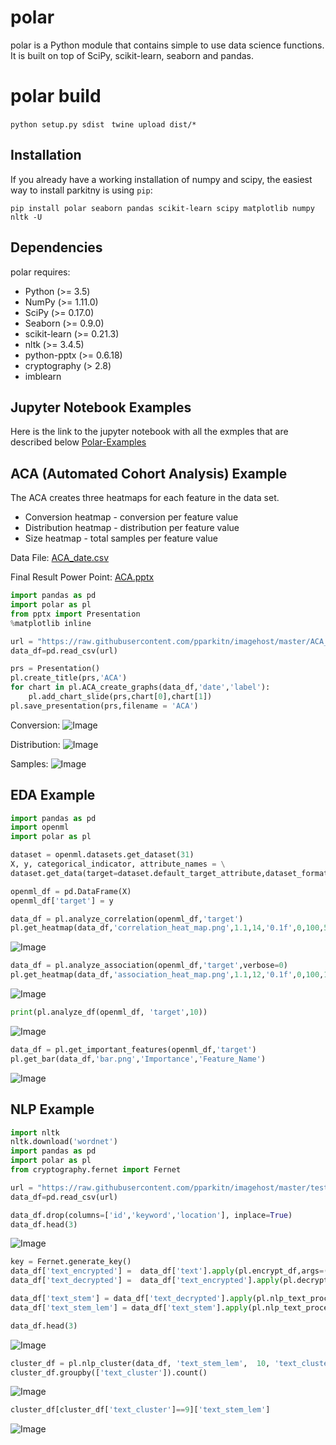 polar
============

polar is a Python module that contains simple to use data science functions.
It is built on top of SciPy, scikit-learn, seaborn and pandas.

polar build
============
```python setup.py sdist ```
```twine upload dist/* ```

Installation
------------

If you already have a working installation of numpy and scipy,
the easiest way to install parkitny is using ``pip``:

    pip install polar seaborn pandas scikit-learn scipy matplotlib numpy nltk -U

Dependencies
------------

polar requires:
- Python (>= 3.5)
- NumPy (>= 1.11.0)
- SciPy (>= 0.17.0)
- Seaborn (>= 0.9.0)
- scikit-learn (>= 0.21.3)
- nltk (>= 3.4.5)
- python-pptx (>= 0.6.18)
- cryptography (> 2.8)
- imblearn

Jupyter Notebook Examples
------------

Here is the link to the jupyter notebook with all the exmples that are described below
[Polar-Examples](https://github.com/pparkitn/imagehost/blob/master/polar-examples.ipynb)


ACA (Automated Cohort Analysis) Example
------------

The ACA creates three heatmaps for each feature in the data set.
 - Conversion heatmap - conversion per feature value
 - Distribution heatmap - distribution per feature value
 - Size heatmap - total samples per feature value

Data File:
[ACA_date.csv](https://github.com/pparkitn/imagehost/blob/master/ACA_date.csv?raw=true)

Final Result Power Point:
[ACA.pptx](https://github.com/pparkitn/imagehost/blob/master/ACA.pptx?raw=true)

```python
import pandas as pd
import polar as pl
from pptx import Presentation
%matplotlib inline

url = "https://raw.githubusercontent.com/pparkitn/imagehost/master/ACA_date.csv"
data_df=pd.read_csv(url)

prs = Presentation()    
pl.create_title(prs,'ACA')
for chart in pl.ACA_create_graphs(data_df,'date','label'):
    pl.add_chart_slide(prs,chart[0],chart[1])
pl.save_presentation(prs,filename = 'ACA')
```

Conversion:
![Image](https://raw.githubusercontent.com/pparkitn/imagehost/master/var1conv_df.jpg)

Distribution:
![Image](https://raw.githubusercontent.com/pparkitn/imagehost/master/var1dist_df.jpg)

Samples:
![Image](https://raw.githubusercontent.com/pparkitn/imagehost/master/var1size_df.jpg)

EDA Example
------------

```python
import pandas as pd
import openml
import polar as pl

dataset = openml.datasets.get_dataset(31)
X, y, categorical_indicator, attribute_names = \
dataset.get_data(target=dataset.default_target_attribute,dataset_format='dataframe')

openml_df = pd.DataFrame(X)
openml_df['target'] = y

data_df = pl.analyze_correlation(openml_df,'target')
pl.get_heatmap(data_df,'correlation_heat_map.png',1.1,14,'0.1f',0,100,5,5)
```

![Image](https://github.com/pparkitn/imagehost/blob/master/heat_map_1.jpg?raw=true)

```python
data_df = pl.analyze_association(openml_df,'target',verbose=0)
pl.get_heatmap(data_df,'association_heat_map.png',1.1,12,'0.1f',0,100,10,10)

```

![Image](https://github.com/pparkitn/imagehost/blob/master/heat_map_2.jpg?raw=true)

```python
print(pl.analyze_df(openml_df, 'target',10))
```

![Image](https://github.com/pparkitn/imagehost/blob/master/analyze_df.jpg?raw=true)

```python
data_df = pl.get_important_features(openml_df,'target')
pl.get_bar(data_df,'bar.png','Importance','Feature_Name')
```

![Image](https://github.com/pparkitn/imagehost/blob/master/imp_features_bar.png?raw=true)


NLP Example
------------

```python
import nltk
nltk.download('wordnet')
import pandas as pd
import polar as pl
from cryptography.fernet import Fernet

url = "https://raw.githubusercontent.com/pparkitn/imagehost/master/test_real_or_not_from_kaggle.csv"
data_df=pd.read_csv(url)

data_df.drop(columns=['id','keyword','location'], inplace=True)
data_df.head(3)
```

![Image](https://github.com/pparkitn/imagehost/blob/master/nlp_start_df.PNG?raw=true)

```python
key = Fernet.generate_key()
data_df['text_encrypted'] =  data_df['text'].apply(pl.encrypt_df,args=(key,))
data_df['text_decrypted'] =  data_df['text_encrypted'].apply(pl.decrypt_df,args=(key,))

data_df['text_stem'] = data_df['text_decrypted'].apply(pl.nlp_text_process,args=('stem',))
data_df['text_stem_lem'] = data_df['text_stem'].apply(pl.nlp_text_process,args=('lem',))

data_df.head(3)
```
![Image](https://github.com/pparkitn/imagehost/blob/master/nlp_end_df.PNG?raw=true)


```python
cluster_df = pl.nlp_cluster(data_df, 'text_stem_lem',  10, 'text_cluster',1.0,1,100,1,'KMeans',(1,2))[0]
cluster_df.groupby(['text_cluster']).count()
```
![Image](https://github.com/pparkitn/imagehost/blob/master/nlp_text_clusters.PNG?raw=true)
```python
cluster_df[cluster_df['text_cluster']==9]['text_stem_lem']
```
![Image](https://github.com/pparkitn/imagehost/blob/master/nlp_cluster9.PNG?raw=true)
